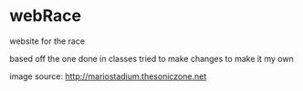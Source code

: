 # webRace

website for the race

based off the one done in classes tried to make changes to make it my own

image source: http://mariostadium.thesoniczone.net




